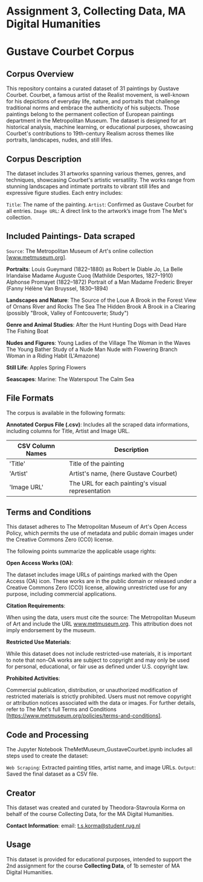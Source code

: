 # Assignment 3, Collecting Data, MA Digital Humanities

# Gustave Courbet Corpus

## Corpus Overview

This repository contains a curated dataset of 31 paintings by Gustave Courbet. Courbet, a famous artist of the Realist movement, is well-known for
his depictions of everyday life, nature, and portraits that challenge traditional norms and embrace the authenticity of his subjects. Those paintings belong to the permanent collection of European paintings
department in the Metropolitan Museum. 
The dataset is designed for art historical analysis, machine learning, or educational purposes, showcasing Courbet's contributions to 19th-century Realism across themes like portraits, landscapes, nudes, and 
still lifes.

## Corpus Description
The dataset includes 31 artworks spanning various themes, genres, and techniques, showcasing Courbet's artistic versatility. The works range from stunning landscapes and intimate portraits to vibrant still lifes 
and expressive figure studies.
Each entry includes:

`Title`: The name of the painting.
`Artist`: Confirmed as Gustave Courbet for all entries.
`Image URL`: A direct link to the artwork’s image from The Met's collection.

## Included Paintings- Data scraped

`Source`: The Metropolitan Museum of Art's online collection [www.metmuseum.org].

**Portraits**:
Louis Gueymard (1822–1880) as Robert le Diable
Jo, La Belle Irlandaise
Madame Auguste Cuoq (Mathilde Desportes, 1827–1910)
Alphonse Promayet (1822–1872)
Portrait of a Man
Madame Frederic Breyer (Fanny Hélène Van Bruyssel, 1830–1894)

**Landscapes and Nature**:
The Source of the Loue
A Brook in the Forest
View of Ornans
River and Rocks
The Sea
The Hidden Brook
A Brook in a Clearing
(possibly "Brook, Valley of Fontcouverte; Study")

**Genre and Animal Studies**:
After the Hunt
Hunting Dogs with Dead Hare
The Fishing Boat

**Nudes and Figures**:
Young Ladies of the Village
The Woman in the Waves
The Young Bather
Study of a Nude Man
Nude with Flowering Branch
Woman in a Riding Habit (L'Amazone)

**Still Life**:
Apples
Spring Flowers

**Seascapes**:
Marine: The Waterspout
The Calm Sea

## File Formats 

The corpus is available in the following formats:

**Annotated Corpus File (.csv)**: Includes all the scraped data informations, including columns for Title, Artist and Image URL.

| CSV Column Names   | Description                                       |
|--------------------|---------------------------------------------------| 
| 'Title'            | Title of the painting                             |
| 'Artist'           | Artist's name, (here Gustave Courbet)             |
| 'Image URL'        | The URL for each painting's visual representation |

## Terms and Conditions
This dataset adheres to The Metropolitan Museum of Art's Open Access Policy, which permits the use of metadata and public domain images under the Creative Commons Zero (CC0) license.

The following points summarize the applicable usage rights:

**Open Access Works (OA)**:

The dataset includes image URLs of paintings marked with the Open Access (OA) icon.
These works are in the public domain or released under a Creative Commons Zero (CC0) license, allowing unrestricted use for any purpose, including commercial applications.

**Citation Requirements**:

When using the data, users must cite the source: The Metropolitan Museum of Art and include the URL www.metmuseum.org. This attribution does not imply endorsement by the museum.

**Restricted Use Materials**:

While this dataset does not include restricted-use materials, it is important to note that non-OA works are subject to copyright and may only be used for personal, educational, or fair use as defined under U.S. copyright law.

**Prohibited Activities**:

Commercial publication, distribution, or unauthorized modification of restricted materials is strictly prohibited.
Users must not remove copyright or attribution notices associated with the data or images.
For further details, refer to The Met's full Terms and Conditions [https://www.metmuseum.org/policies/terms-and-conditions].

## Code and Processing
The Jupyter Notebook TheMetMuseum_GustaveCourbet.ipynb includes all steps used to create the dataset:

`Web Scraping`: Extracted painting titles, artist name, and image URLs.
`Output`: Saved the final dataset as a CSV file.

## Creator 
This dataset was created and curated by Theodora-Stavroula Korma on behalf of the course Collecting Data, for the MA Digital Humanities. 

**Contact Information**:
email: t.s.korma@student.rug.nl

## Usage
This dataset is provided for educational purposes, intended to support the 2nd assignment for the course **Collecting Data**, of 1b semester of MA Digital Humanities. 






